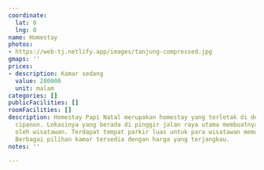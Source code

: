 ```yaml
---
coordinate:
  lat: 0
  lng: 0
name: Homestay
photos:
- https://web-tj.netlify.app/images/tanjung-compressed.jpg
gmaps: ''
prices:
- description: Kamar sedang
  value: 280000
  unit: malam
categories: []
publicFacilities: []
roomFacilities: []
description: Homestay Papi Natal merupakan homestay yang terletak di dekat pantai
  cipanon. Lokasinya yang berada di pinggir jalan raya utama membuatnya mudah diakses
  oleh wisatawan. Terdapat tempat parkir luas untuk para wisatawan memarkirkan kendaraannya.
  Berbagai pilihan kamar tersedia dengan harga yang terjangkau.
notes: ''

---
```

